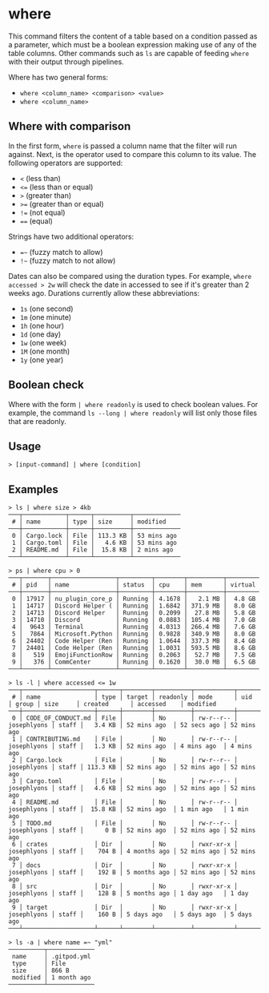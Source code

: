 # where

This command filters the content of a table based on a condition passed as a parameter, which must be a boolean expression making use of any of the table columns. Other commands such as `ls` are capable of feeding `where` with their output through pipelines.

Where has two general forms:

- `where <column_name> <comparison> <value>`
- `where <column_name>`

## Where with comparison

In the first form, `where` is passed a column name that the filter will run against. Next, is the operator used to compare this column to its value. The following operators are supported:

- `<` (less than)
- `<=` (less than or equal)
- `>` (greater than)
- `>=` (greater than or equal)
- `!=` (not equal)
- `==` (equal)

Strings have two additional operators:

- `=~` (fuzzy match to allow)
- `!~` (fuzzy match to not allow)

Dates can also be compared using the duration types. For example, `where accessed > 2w` will check the date in accessed to see if it's greater than 2 weeks ago. Durations currently allow these abbreviations:

- `1s` (one second)
- `1m` (one minute)
- `1h` (one hour)
- `1d` (one day)
- `1w` (one week)
- `1M` (one month)
- `1y` (one year)

## Boolean check

Where with the form `| where readonly` is used to check boolean values. For example, the command `ls --long | where readonly` will list only those files that are readonly.

## Usage

```shell
> [input-command] | where [condition]
```

## Examples

```shell
> ls | where size > 4kb
───┬────────────┬──────┬──────────┬─────────────
 # │ name       │ type │ size     │ modified
───┼────────────┼──────┼──────────┼─────────────
 0 │ Cargo.lock │ File │ 113.3 KB │ 53 mins ago
 1 │ Cargo.toml │ File │   4.6 KB │ 53 mins ago
 2 │ README.md  │ File │  15.8 KB │ 2 mins ago
───┴────────────┴──────┴──────────┴─────────────
```

```shell
> ps | where cpu > 0
───┬───────┬──────────────────┬─────────┬────────┬──────────┬─────────
 # │ pid   │ name             │ status  │ cpu    │ mem      │ virtual
───┼───────┼──────────────────┼─────────┼────────┼──────────┼─────────
 0 │ 17917 │ nu_plugin_core_p │ Running │ 4.1678 │   2.1 MB │  4.8 GB
 1 │ 14717 │ Discord Helper ( │ Running │ 1.6842 │ 371.9 MB │  8.0 GB
 2 │ 14713 │ Discord Helper   │ Running │ 0.2099 │  27.8 MB │  5.8 GB
 3 │ 14710 │ Discord          │ Running │ 0.0883 │ 105.4 MB │  7.0 GB
 4 │  9643 │ Terminal         │ Running │ 4.0313 │ 266.4 MB │  7.6 GB
 5 │  7864 │ Microsoft.Python │ Running │ 0.9828 │ 340.9 MB │  8.0 GB
 6 │ 24402 │ Code Helper (Ren │ Running │ 1.0644 │ 337.3 MB │  8.4 GB
 7 │ 24401 │ Code Helper (Ren │ Running │ 1.0031 │ 593.5 MB │  8.6 GB
 8 │   519 │ EmojiFunctionRow │ Running │ 0.2063 │  52.7 MB │  7.5 GB
 9 │   376 │ CommCenter       │ Running │ 0.1620 │  30.0 MB │  6.5 GB
───┴───────┴──────────────────┴─────────┴────────┴──────────┴─────────

```

```shell
> ls -l | where accessed <= 1w
───┬────────────────────┬──────┬────────┬──────────┬───────────┬─────────────┬───────┬──────────┬──────────────┬─────────────┬─────────────
 # │ name               │ type │ target │ readonly │ mode      │ uid         │ group │ size     │ created      │ accessed    │ modified
───┼────────────────────┼──────┼────────┼──────────┼───────────┼─────────────┼───────┼──────────┼──────────────┼─────────────┼─────────────
 0 │ CODE_OF_CONDUCT.md │ File │        │ No       │ rw-r--r-- │ josephlyons │ staff │   3.4 KB │ 52 mins ago  │ 52 secs ago │ 52 mins ago
 1 │ CONTRIBUTING.md    │ File │        │ No       │ rw-r--r-- │ josephlyons │ staff │   1.3 KB │ 52 mins ago  │ 4 mins ago  │ 4 mins ago
 2 │ Cargo.lock         │ File │        │ No       │ rw-r--r-- │ josephlyons │ staff │ 113.3 KB │ 52 mins ago  │ 52 mins ago │ 52 mins ago
 3 │ Cargo.toml         │ File │        │ No       │ rw-r--r-- │ josephlyons │ staff │   4.6 KB │ 52 mins ago  │ 52 mins ago │ 52 mins ago
 4 │ README.md          │ File │        │ No       │ rw-r--r-- │ josephlyons │ staff │  15.8 KB │ 52 mins ago  │ 1 min ago   │ 1 min ago
 5 │ TODO.md            │ File │        │ No       │ rw-r--r-- │ josephlyons │ staff │      0 B │ 52 mins ago  │ 52 mins ago │ 52 mins ago
 6 │ crates             │ Dir  │        │ No       │ rwxr-xr-x │ josephlyons │ staff │    704 B │ 4 months ago │ 52 mins ago │ 52 mins ago
 7 │ docs               │ Dir  │        │ No       │ rwxr-xr-x │ josephlyons │ staff │    192 B │ 5 months ago │ 52 mins ago │ 52 mins ago
 8 │ src                │ Dir  │        │ No       │ rwxr-xr-x │ josephlyons │ staff │    128 B │ 5 months ago │ 1 day ago   │ 1 day ago
 9 │ target             │ Dir  │        │ No       │ rwxr-xr-x │ josephlyons │ staff │    160 B │ 5 days ago   │ 5 days ago  │ 5 days ago
───┴────────────────────┴──────┴────────┴──────────┴───────────┴─────────────┴───────┴──────────┴──────────────┴─────────────┴─────────────
```

```shell
> ls -a | where name =~ "yml"
──────────┬─────────────
 name     │ .gitpod.yml
 type     │ File
 size     │ 866 B
 modified │ 1 month ago
──────────┴─────────────
```
